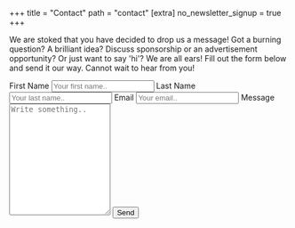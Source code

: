 +++
title = "Contact"
path = "contact"
[extra]
no_newsletter_signup = true
+++

We are stoked that you have decided to drop us a message! Got a burning question? A brilliant idea? Discuss sponsorship or an advertisement opportunity? Or just want to say 'hi'? We are all ears! Fill out the form below and send it our way. Cannot wait to hear from you!

<div class="contact-form">
  <form action="https://formspree.io/f/xbjvdrdz" method="POST">
    <label for="fname">First Name</label>
    <input type="text" id="fname" name="firstname" placeholder="Your first name..">
    <label for="lname">Last Name</label>
    <input type="text" id="lname" name="lastname" placeholder="Your last name..">
    <label for="email">Email</label>
    <input type="email" id="email" name="email" placeholder="Your email..">
    <label for="message">Message</label>
    <textarea id="message" name="message" placeholder="Write something.." style="height:200px"></textarea>
    <button type="submit">Send</button>
  </form>
</div>